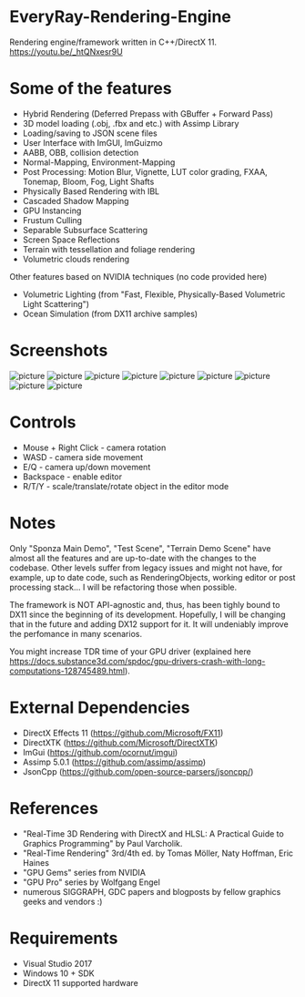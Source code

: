 # EveryRay-Rendering-Engine
Rendering engine/framework written in C++/DirectX 11. 
https://youtu.be/_htQNxesr9U

# Some of the features
- Hybrid Rendering (Deferred Prepass with GBuffer + Forward Pass)
- 3D model loading (.obj, .fbx and etc.) with Assimp Library
- Loading/saving to JSON scene files
- User Interface with ImGUI, ImGuizmo
- AABB, OBB, collision detection
- Normal-Mapping, Environment-Mapping
- Post Processing: Motion Blur, Vignette, LUT color grading, FXAA, Tonemap, Bloom, Fog, Light Shafts
- Physically Based Rendering with IBL
- Cascaded Shadow Mapping
- GPU Instancing
- Frustum Culling
- Separable Subsurface Scattering
- Screen Space Reflections
- Terrain with tessellation and foliage rendering
- Volumetric clouds rendering

Other features based on NVIDIA techniques (no code provided here)
- Volumetric Lighting (from "Fast, Flexible, Physically-Based Volumetric Light Scattering")
- Ocean Simulation (from DX11 archive samples)

# Screenshots

![picture](screenshots/EveryRayTerrain.png)
![picture](screenshots/EveryRayEditor.png)
![picture](screenshots/EveryRayPBR.png)
![picture](screenshots/EveryRayInstancing.png)
![picture](screenshots/EveryRaySSSS.png)
![picture](screenshots/EveryRayWater.png)
![picture](screenshots/EveryRayCollisionDetection.png)
![picture](screenshots/EveryRaySSR.png)
![picture](screenshots/EveryRayTestScene.png)

# Controls
- Mouse + Right Click - camera rotation
- WASD - camera side movement
- E/Q - camera up/down movement
- Backspace - enable editor
- R/T/Y - scale/translate/rotate object in the editor mode

# Notes
Only "Sponza Main Demo", "Test Scene", "Terrain Demo Scene" have almost all the features and are up-to-date with the changes to the codebase. Other levels suffer from legacy issues and might not have, for example, up to date code, such as RenderingObjects, working editor or post processing stack... I will be refactoring those when possible. 

The framework is NOT API-agnostic and, thus, has been tighly bound to DX11 since the beginning of its development. Hopefully, I will be changing that in the future and adding DX12 support for it. It will undeniably improve the perfomance in many scenarios. 

You might increase TDR time of your GPU driver (explained here https://docs.substance3d.com/spdoc/gpu-drivers-crash-with-long-computations-128745489.html).

# External Dependencies
- DirectX Effects 11 (https://github.com/Microsoft/FX11)
- DirectXTK (https://github.com/Microsoft/DirectXTK)
- ImGui (https://github.com/ocornut/imgui)
- Assimp 5.0.1 (https://github.com/assimp/assimp)
- JsonCpp (https://github.com/open-source-parsers/jsoncpp/)

# References
- "Real-Time 3D Rendering with DirectX and HLSL: A Practical Guide to Graphics Programming" by Paul Varcholik.
- "Real-Time Rendering" 3rd/4th ed. by Tomas Möller, Naty Hoffman, Eric Haines
- "GPU Gems" series from NVIDIA
- "GPU Pro" series by Wolfgang Engel
- numerous SIGGRAPH, GDC papers and blogposts by fellow graphics geeks and vendors :)
 
# Requirements
- Visual Studio 2017
- Windows 10 + SDK
- DirectX 11 supported hardware
